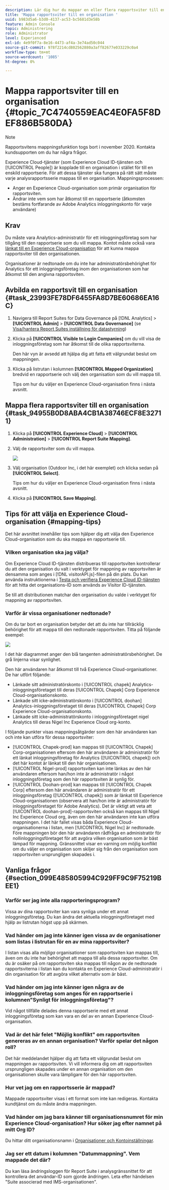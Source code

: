 ```yaml
---
description: Lär dig hur du mappar en eller flera rapportsviter till en organisation i Experience Cloud.
title: 'Mappa rapportsviter till en organisation '
uuid: b983d5a6-b3d0-4137-ac53-bc5681d3e58b
feature: Admin Console
topic: Administrering
role: Administrator
level: Experienced
exl-id: 4e9f0f7a-8e16-4473-af4a-3e74ad50c044
source-git-commit: 978f2214cd802562880a3aff82677e033229c0a4
workflow-type: tm+mt
source-wordcount: '1085'
ht-degree: 0%

---
```


# Mappa rapportsviter till en organisation {#topic_7C4740559EAC4E0FA5F8DEF886B580DA}

>[!NOTE]
>
>Rapportsvitens mappningsfunktion togs bort i november 2020. Kontakta kundsupporten om du har några frågor.

Experience Cloud-tjänster (som Experience Cloud ID-tjänsten och [!UICONTROL People]) är kopplade till en organisation i stället för till en enskild rapportserie. För att dessa tjänster ska fungera på rätt sätt måste varje analysrapportsserie mappas till en organisation. Mappningsprocessen:

* Anger en Experience Cloud-organisation som primär organisation för rapportsviten.
* Ändrar inte vem som har åtkomst till en rapportserie (åtkomsten bestäms fortfarande av Adobe Analytics inloggningskonto för varje användare)

## Krav

Du måste vara Analytics-administratör för ett inloggningsföretag som har tillgång till den rapportserie som du vill mappa. Kontot måste också vara [länkat till en Experience Cloud-organisation](organizations.md#topic_C31CB834F109465A82ED57FF0563B3F1) för att kunna mappa rapportsviter till den organisationen.

Organisationer är nedtonade om du inte har administratörsbehörighet för Analytics för ett inloggningsföretag inom den organisationen som har åtkomst till den angivna rapportsviten.

## Avbilda en rapportsvit till en organisation {#task_23993FE78DF6455FA8D7BE60686EA16C}

1. Navigera till Report Suites for Data Governance på [!DNL Analytics] > **[!UICONTROL Admin]** > **[!UICONTROL Data Governance]** (se [Visa/hantera Report Suites inställning för datastyrning](https://experienceleague.adobe.com/docs/analytics/admin/data-governance/gdpr-view-settings.html?lang=en))

1. Klicka på **[!UICONTROL Visible to Login Companies]** om du vill visa de inloggningsföretag som har åtkomst till de olika rapportsviterna.

   Den här vyn är avsedd att hjälpa dig att fatta ett välgrundat beslut om mappningen.

1. Klicka på listrutan i kolumnen **[!UICONTROL Mapped Organization]** bredvid en rapportserie och välj den organisation som du vill mappa till.

   Tips om hur du väljer en Experience Cloud-organisation finns i nästa avsnitt.

## Mappa flera rapportsviter till en organisation {#task_94955B0D8ABA4CB1A38746ECF8E32711}

1. Klicka på **[!UICONTROL Experience Cloud]** > **[!UICONTROL Administration]** > **[!UICONTROL Report Suite Mapping]**.

1. Välj de rapportsviter som du vill mappa.

   ![](assets/rs-mapping-multiple.png)

1. Välj organisation (Outdoor Inc, i det här exemplet) och klicka sedan på **[!UICONTROL Select]**.

   Tips om hur du väljer en Experience Cloud-organisation finns i nästa avsnitt.

1. Klicka på **[!UICONTROL Save Mapping]**.

## Tips för att välja en Experience Cloud-organisation {#mapping-tips}

Det här avsnittet innehåller tips som hjälper dig att välja den Experience Cloud-organisation som du ska mappa en rapportserie till.

### Vilken organisation ska jag välja?

Om Experience Cloud ID-tjänsten distribueras till rapportsviten kontrollerar du att den organisation du valt i verktyget för mappning av rapportsviten är densamma som anges i [!DNL visitorAPI.js]-filen på din plats. Du kan använda instruktionerna i [Testa och verifiera Experience Cloud ID-tjänsten](https://experienceleague.corp.adobe.com/docs/id-service/using/implementation/test-verify.html) för att hitta det organisations-ID som används av Visitor ID-tjänsten.

Se till att distributionen matchar den organisation du valde i verktyget för mappning av rapportsviten.

### Varför är vissa organisationer nedtonade?

Om du tar bort en organisation betyder det att du inte har tillräcklig behörighet för att mappa till den nedtonade rapportsviten. Titta på följande exempel:

![](assets/rs-mapping.png)

I det här diagrammet anger den blå tangenten administratörsbehörighet. De grå linjerna visar synlighet.

Den här användaren har åtkomst till två Experience Cloud-organisationer. De har utfört följande:

* Länkade sitt administratörskonto i [!UICONTROL chapek] Analytics-inloggningsföretaget till deras [!UICONTROL Chapek] Corp Experience Cloud-organisationskonto.
* Länkade sitt icke-administratörskonto i [!UICONTROL doohan] Analytics-inloggningsföretaget till deras [!UICONTROL Chapek] Corp Experience Cloud-organisationskonto.
* Länkade sitt icke-administratörskonto i inloggningsföretaget nigel Analytics till deras Nigel Inc Experience Cloud org-konto.

I följande punkter visas mappningsåtgärder som den här användaren kan och inte kan utföra för dessa rapportsviter:

* [!UICONTROL Chapek-prod] kan mappas till  [!UICONTROL Chapek] Corp-organisationen eftersom den här användaren är administratör för ett länkat inloggningsföretag för Analytics ([!UICONTROL chapek]) och det här kontot är länkat till den här organisationen.
* [!UICONTROL Nigel-prod] rapportsviten kan inte länkas av den här användaren eftersom han/hon inte är administratör i något inloggningsföretag som den här rapportsviten är synlig för.
* [!UICONTROL Doohan-prod] kan mappas till  [!UICONTROL Chapek Corp] eftersom den här användaren är administratör för ett inloggningsföretag ([!UICONTROL chapek]) som är länkat till Experience Cloud-organisationen (observera att han/hon inte är administratör för inloggningsföretaget för Adobe Analytics). Det är viktigt att veta att [!UICONTROL doohan-prod]-rapportsviten också kan mappas till Nigel Inc Experience Cloud org, även om den här användaren inte kan utföra mappningen. I det här fallet visas båda Experience Cloud-organisationerna i listan, men [!UICONTROL Nigel Inc] är nedtonade. Före mappningen bör den här användaren rådfråga en administratör för nollinloggningsföretaget för att avgöra vilken organisation som är bäst lämpad för mappning. Gränssnittet visar en varning om möjlig konflikt om du väljer en organisation som skiljer sig från den organisation som rapportsviten ursprungligen skapades i.

## Vanliga frågor {#section_099E485805994C929FF9C9F75219BEE1}

### Varför ser jag inte alla rapporteringsprogram?

Vissa av dina rapportsviter kan vara synliga under ett annat inloggningsföretag. Du kan ändra det aktuella inloggningsföretaget med hjälp av listrutan högst upp på skärmen.

### Vad händer om jag inte känner igen vissa av de organisationer som listas i listrutan för en av mina rapportsviter?

I listan visas alla *möjliga* organisationer som rapportsviten kan mappas till, även om du inte har behörighet att mappa till alla dessa rapportsviter. Om du är osäker på om rapportsviten ska mappas till någon av de nedtonade rapportsviterna i listan kan du kontakta en Experience Cloud-administratör i din organisation för att avgöra vilket alternativ som är bäst.

### Vad händer om jag inte känner igen några av de inloggningsföretag som anges för en rapportserie i kolumnen&quot;Synligt för inloggningsföretag&quot;?

Vid något tillfälle delades denna rapportserie med ett annat inloggningsföretag som kan vara en del av en annan Experience Cloud-organisation.

### Vad är det här felet &quot;Möjlig konflikt&quot; om rapportsviten genereras av en annan organisation? Varför spelar det någon roll?

Det här meddelandet hjälper dig att fatta ett välgrundat beslut om mappningen av rapportsviten. Vi vill informera dig om att rapportsviten ursprungligen skapades under en annan organisation om den organisationen skulle vara lämpligare för den här rapportsviten.

### Hur vet jag om en rapportsserie är mappad?

Mappade rapportsviter visas i ett format som inte kan redigeras. Kontakta kundtjänst om du måste ändra mappningen.

### Vad händer om jag bara känner till organisationsnumret för min Experience Cloud-organisation? Hur söker jag efter namnet på mitt Org ID?

Du hittar ditt organisationsnamn i [Organisationer och Kontoinställningar](organizations.md).

### Jag ser ett datum i kolumnen &quot;Datummappning&quot;. Vem mappade det där?

Du kan läsa ändringsloggen för Report Suite i analysgränssnittet för att kontrollera det användar-ID som gjorde ändringen. Leta efter händelsen &quot;Suite associerad med IMS-organisationen&quot;.
